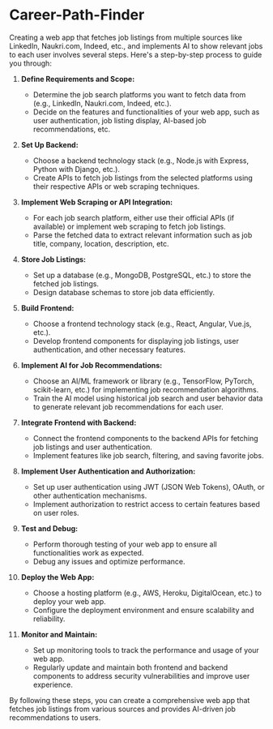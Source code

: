 # Career-Path-Finder
Creating a web app that fetches job listings from multiple sources like LinkedIn, Naukri.com, Indeed, etc., and implements AI to show relevant jobs to each user involves several steps. Here's a step-by-step process to guide you through:

1. **Define Requirements and Scope:**
   - Determine the job search platforms you want to fetch data from (e.g., LinkedIn, Naukri.com, Indeed, etc.).
   - Decide on the features and functionalities of your web app, such as user authentication, job listing display, AI-based job recommendations, etc.

2. **Set Up Backend:**
   - Choose a backend technology stack (e.g., Node.js with Express, Python with Django, etc.).
   - Create APIs to fetch job listings from the selected platforms using their respective APIs or web scraping techniques.

3. **Implement Web Scraping or API Integration:**
   - For each job search platform, either use their official APIs (if available) or implement web scraping to fetch job listings.
   - Parse the fetched data to extract relevant information such as job title, company, location, description, etc.

4. **Store Job Listings:**
   - Set up a database (e.g., MongoDB, PostgreSQL, etc.) to store the fetched job listings.
   - Design database schemas to store job data efficiently.

5. **Build Frontend:**
   - Choose a frontend technology stack (e.g., React, Angular, Vue.js, etc.).
   - Develop frontend components for displaying job listings, user authentication, and other necessary features.

6. **Implement AI for Job Recommendations:**
   - Choose an AI/ML framework or library (e.g., TensorFlow, PyTorch, scikit-learn, etc.) for implementing job recommendation algorithms.
   - Train the AI model using historical job search and user behavior data to generate relevant job recommendations for each user.

7. **Integrate Frontend with Backend:**
   - Connect the frontend components to the backend APIs for fetching job listings and user authentication.
   - Implement features like job search, filtering, and saving favorite jobs.

8. **Implement User Authentication and Authorization:**
   - Set up user authentication using JWT (JSON Web Tokens), OAuth, or other authentication mechanisms.
   - Implement authorization to restrict access to certain features based on user roles.

9. **Test and Debug:**
   - Perform thorough testing of your web app to ensure all functionalities work as expected.
   - Debug any issues and optimize performance.

10. **Deploy the Web App:**
    - Choose a hosting platform (e.g., AWS, Heroku, DigitalOcean, etc.) to deploy your web app.
    - Configure the deployment environment and ensure scalability and reliability.

11. **Monitor and Maintain:**
    - Set up monitoring tools to track the performance and usage of your web app.
    - Regularly update and maintain both frontend and backend components to address security vulnerabilities and improve user experience.

By following these steps, you can create a comprehensive web app that fetches job listings from various sources and provides AI-driven job recommendations to users.

